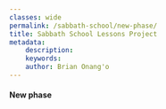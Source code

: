```yaml
---
classes: wide
permalink: /sabbath-school/new-phase/
title: Sabbath School Lessons Project
metadata:
    description: 
    keywords: 
    author: Brian Onang'o
---
```


#### New phase

